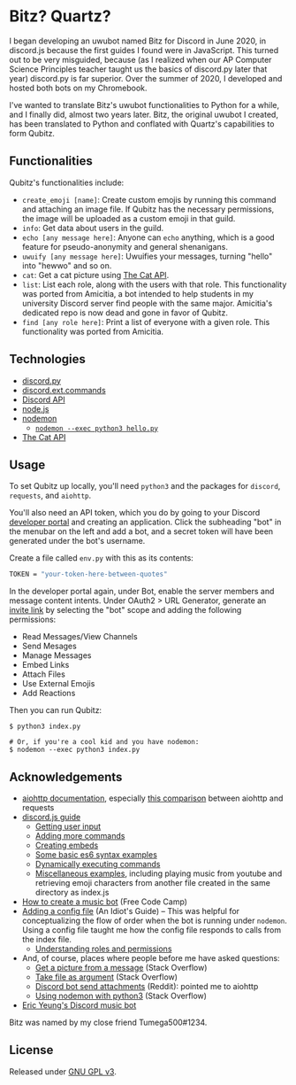 # Bitz? Quartz?
I began developing an uwubot named Bitz for Discord in June 2020, in discord.js
because the first guides I found were in JavaScript. This turned out to be very
misguided, because (as I realized when our AP Computer Science Principles
teacher taught us the basics of discord.py later that year) discord.py is far
superior. Over the summer of 2020, I developed and hosted both bots on my
Chromebook.

I've wanted to translate Bitz's uwubot functionalities to Python for a while,
and I finally did, almost two years later. Bitz, the original uwubot I created,
has been translated to Python and conflated with Quartz's capabilities to form
Qubitz.

## Functionalities
Qubitz's functionalities include:
- `create_emoji [name]`: Create custom emojis by running this command and
  attaching an image file. If Qubitz has the necessary permissions, the image
  will be uploaded as a custom emoji in that guild.
- `info`: Get data about users in the guild.
- `echo [any message here]`: Anyone can `echo` anything, which is a good feature
  for pseudo-anonymity and general shenanigans.
- `uwuify [any message here]`: Uwuifies your messages, turning "hello" into
  "hewwo" and so on.
- `cat`: Get a cat picture using [The Cat API](https://api.thecatapi.com/v1/images/search).
- `list`: List each role, along with the users with that role. This
  functionality was ported from Amicitia, a bot intended to help students in my
  university Discord server find people with the same major. Amicitia's
  dedicated repo is now dead and gone in favor of Qubitz.
- `find [any role here]`: Print a list of everyone with a given role. This
  functionality was ported from Amicitia.

## Technologies
- [discord.py](https://discordpy.readthedocs.io/en/latest/index.html)
- [discord.ext.commands](https://discordpy.readthedocs.io/en/latest/ext/commands/index.html)
- [Discord API](https://discord.com/developers/docs/intro)
- [node.js](https://nodejs.org/en/)
- [nodemon](https://nodemon.io/)
    - [`nodemon --exec python3 hello.py`](https://stackoverflow.com/questions/65021005/how-to-run-python-3-with-nodemon)
- [The Cat API](https://thecatapi.com/)

## Usage
To set Qubitz up locally, you'll need `python3` and the packages for `discord`,
`requests`, and `aiohttp`.

You'll also need an API token, which you do by going to your Discord 
[developer portal](https://discord.com/developers/applications) and creating an
application. Click the subheading "bot" in the menubar on the left and add a
bot, and a secret token will have been generated under the bot's username.

Create a file called `env.py` with this as its contents:
```sh
TOKEN = "your-token-here-between-quotes"
```

In the developer portal again, under Bot, enable the server members and message
content intents. Under OAuth2 > URL Generator, generate an 
[invite link](https://discord.com/api/oauth2/authorize?client_id=812437788535423008&permissions=3468352&scope=bot)
by selecting the "bot" scope and adding the following permissions:
- Read Messages/View Channels
- Send Mesages
- Manage Messages
- Embed Links
- Attach Files
- Use External Emojis
- Add Reactions

Then you can run Qubitz:
```
$ python3 index.py

# Or, if you're a cool kid and you have nodemon:
$ nodemon --exec python3 index.py
```

## Acknowledgements
- [aiohttp documentation](https://docs.aiohttp.org/en/stable/client.html),
  especially [this comparison](https://docs.aiohttp.org/en/stable/http_request_lifecycle.html#aiohttp-request-lifecycle) between aiohttp and requests
- [discord.js guide](https://discordjs.guide/)
    - [Getting user input](https://discordjs.guide/creating-your-bot/commands-with-user-input.html#basic-arguments)
    - [Adding more commands](https://discordjs.guide/creating-your-bot/adding-more-commands.html)
    - [Creating embeds](https://discordjs.guide/popular-topics/embeds.html#embed-preview)
    - [Some basic es6 syntax examples](https://discordjs.guide/additional-info/es6-syntax.html#template-literals)
    - [Dynamically executing commands](https://discordjs.guide/command-handling/dynamic-commands.html#dynamically-executing-commands)
    - [Miscellaneous examples](https://discordjs.guide/popular-topics/miscellaneous-examples.html#play-music-from-youtube), including playing music from youtube and retrieving emoji characters from another file created in the same directory as index.js
- [How to create a music bot](https://www.freecodecamp.org/news/how-to-create-a-music-bot-using-discord-js-4436f5f3f0f8/) (Free Code Camp)
- [Adding a config file](https://anidiots.guide/first-bot/adding-a-config-file) (An Idiot's Guide) – This was helpful for conceptualizing the flow of order when the bot is running under `nodemon`. Using a config file taught me how the config file responds to calls from the index file.
    - [Understanding roles and permissions](https://anidiots.guide/understanding/roles)
- And, of course, places where people before me have asked questions:
    - [Get a picture from a message](https://stackoverflow.com/questions/55206958/get-a-picture-from-the-message) (Stack Overflow)
    - [Take file as argument](https://stackoverflow.com/questions/59181208/discord-py-bot-take-file-as-argument-to-command) (Stack Overflow)
    - [Discord bot send attachments](https://www.reddit.com/r/learnpython/comments/9ishxs/discord_bot_send_attachments/e6m0trf/) (Reddit): pointed me to aiohttp
    - [Using nodemon with python3](https://stackoverflow.com/questions/65021005/how-to-run-python-3-with-nodemon) (Stack Overflow)
- [Eric Yeung's Discord music bot](https://github.com/eric-yeung/Discord-Bot/blob/master/main.py)

Bitz was named by my close friend Tumega500#1234.

## License
Released under [GNU GPL v3](https://www.gnu.org/licenses/gpl-3.0.en.html).
